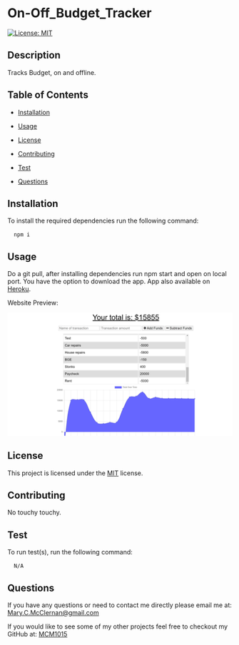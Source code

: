 # On-Off_Budget_Tracker

  [![License: MIT](https://img.shields.io/badge/License-MIT-yellow.svg)](https://opensource.org/licenses/MIT)

  ## Description
  Tracks Budget, on and offline.
  
  ## Table of Contents
  - [Installation](#Installation)
  
  - [Usage](#Usage)
  
  - [License](#License)
  
  - [Contributing](#Contributing)
  
  - [Test](#Test)
  
  - [Questions](#Questions)
  
  ## Installation
  To install the required dependencies run the following command:
  
      npm i
      
  ## Usage
  Do a git pull, after installing dependencies run npm start and open on local port. You have the option to download the app. App also available on [Heroku](https://stormy-ravine-62794.herokuapp.com/).

   Website Preview:

  ![Webpage Preview](./public/assets/images/website_preview.png)

  
  ## License 
  This project is licensed under the [MIT](https://opensource.org/licenses/MIT) license.
  
  ## Contributing
  No touchy touchy.
  
  ## Test
  To run test(s), run the following command:
  
      N/A
  
  ## Questions
  If you have any questions or need to contact me directly please email me at:
  <Mary.C.McClernan@gmail.com>
  
  If you would like to see some of my other projects feel free to checkout my GitHub at:
  [MCM1015](https://github.com/MCM1015)
  